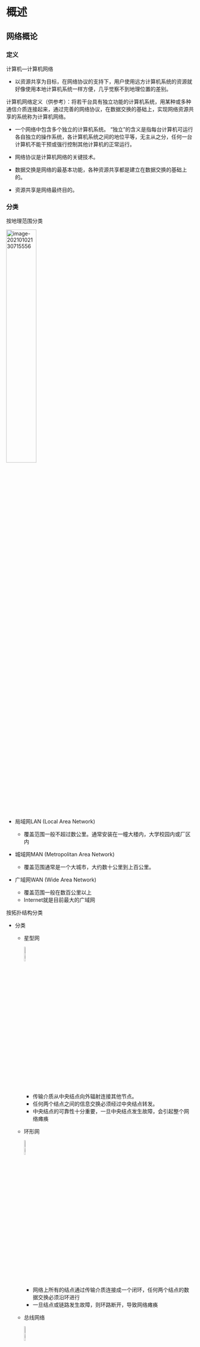# 概述

## 网络概论

### 定义

计算机—计算机网络

* 以资源共享为目标，在网络协议的支持下，用户使用远方计算机系统的资源就好像使用本地计算机系统一样方便，几乎觉察不到地理位置的差别。



计算机网络定义（供参考）：将若干台具有独立功能的计算机系统，用某种或多种通信介质连接起来，通过完善的网络协议，在数据交换的基础上，实现网络资源共享的系统称为计算机网络。

* 一个网络中包含多个独立的计算机系统。 “独立”的含义是指每台计算机可运行各自独立的操作系统，各计算机系统之间的地位平等，无主从之分，任何一台计算机不能干预或强行控制其他计算机的正常运行。
* 网络协议是计算机网络的关键技术。
* 数据交换是网络的最基本功能，各种资源共享都是建立在数据交换的基础上的。

* 资源共享是网络最终目的。



### 分类

按地理范围分类

<img src="https://img-blog.csdnimg.cn/2021011219141339.png?x-oss-process=image/watermark,type_ZmFuZ3poZW5naGVpdGk,shadow_10,text_aHR0cHM6Ly9ibG9nLmNzZG4ubmV0L3dlaXhpbl80MzkzNDYwNw==,size_16,color_FFFFFF,t_70" alt="image-20210102130715556"  width="40%" />

* 局域网LAN (Local Area Network)
  * 覆盖范围一般不超过数公里。通常安装在一幢大楼内，大学校园内或厂区内

* 城域网MAN (Metropolitan Area Network)
  * 覆盖范围通常是一个大城市，大约数十公里到上百公里。

* 广域网WAN (Wide Area Network)
  * 覆盖范围一般在数百公里以上
  * Internet就是目前最大的广域网





按拓扑结构分类

* 分类

  * 星型网

    <img src="https://img-blog.csdnimg.cn/20210112191036651.png" alt="image-20210102130836183"  width="10%" />

    * 传输介质从中央结点向外辐射连接其他节点。
    * 任何两个结点之间的信息交换必须经过中央结点转发。
    * 中央结点的可靠性十分重要，一旦中央结点发生故障，会引起整个网络瘫痪

  * 环形网

    <img src="https://img-blog.csdnimg.cn/20210112191101499.png" alt="image-20210102130916962"  width="10%"/>

    * 网络上所有的结点通过传输介质连接成一个闭环，任何两个结点的数据交换必须沿环进行
    * 一旦结点或链路发生故障，则环路断开，导致网络瘫痪

  * 总线网络

    <img src="https://img-blog.csdnimg.cn/20210112191127632.png" alt="image-20210102130937278"  width="10%" />

    * 一条总线连接所有的结点，任何一个结点发送数据，其他节点都能收到。
    * 任何结点故障都不会影响整个网络正常运行。

  * 不规则型网


    <img src="https://img-blog.csdnimg.cn/2021011219115364.png?x-oss-process=image/watermark,type_ZmFuZ3poZW5naGVpdGk,shadow_10,text_aHR0cHM6Ly9ibG9nLmNzZG4ubmV0L3dlaXhpbl80MzkzNDYwNw==,size_16,color_FFFFFF,t_70"  width="10%" />
    
    * 每个结点至少要和其他两个结点连接
    * 可靠性好，任何一个结点或一条链路发生故障都不会影响网络的连通性
    * 布线灵活，几乎不受任何拓扑结构的约束。

* 选择

  * 局域网

    * 总线型，星型，环型
  * 广域网 

* 不规则型

  * 点**—**点通信：独占信道  

* 星型、不规则型

  * 多点通信：共享信道

* 总线型、环型





按数据交换方式分类

* 电路交换网

  <img src="https://img-blog.csdnimg.cn/20210112191225981.png?x-oss-process=image/watermark,type_ZmFuZ3poZW5naGVpdGk,shadow_10,text_aHR0cHM6Ly9ibG9nLmNzZG4ubmV0L3dlaXhpbl80MzkzNDYwNw==,size_16,color_FFFFFF,t_70" alt="image-20210102131807595"  width="20%" />

  * 步骤：

    * 建立连接 -> 传输数据 ->拆除连接  

* 特征：

  * 独占信道资源
  * 优缺点**:**
    * 实时性好
    * 信道利用率低

* 分组交换网

  <img src="https://img-blog.csdnimg.cn/20210112191253574.png" alt="image-20210102132146256"  width="15%"/>

  * 特征:
    * 化整为零，存储转发
  * 优点：
    * 信道利用率高、有利于差错控制、有利于安全性
  * 缺点:
    * 传输延迟较大，实时性差

* 信元交换网

  * 特征**:**
    * **53**字节的信元
    * 高速光纤信道
    * 高速**ATM**交换机
  * 优点：
    * 克服分组交换网实时性差、电路交换网信道利用率低的缺点



其他分类

* 按传输介质分类
  * 双绞线网，同轴电缆网，光纤网，无线网

* 按传输技术分类
  * 广播网（共享信道），点**—**点网（点**—**点信道）

* 按业务范围分类
  * 军事指挥网，情报检索网，气象监测网，教育网，金融网，航空定票网



### 概念

网络带宽（**Bandwidth**）

* 特定一段时间内网络所能传送的比特数，单位一般为**bps**（**bit/s**）（**Kbps**、 **Mbps**、**Gpbs**等）



网络延迟（**Latency/Delay**）

* 发送延迟（**Transmit**），与发送分组的大小和带宽有关：**Transmit** **= Size / Bandwidth**

* 传播延迟（**Propagation**），与距离和光速有关：**Propagation** **= Distance / Speed**

* 排队延迟 （**Queue**），中间路由器 或者交换机将分组转发出去之前将它们存储





网络吞吐量（**Throughput**）

* 网络的可用带宽，也就是应用感受到的有用带宽
  * 例如**802.11b**的带宽为**11M** **bps**，但受各种低效因素的影响，网络层感受到的吞吐量只有**4Mbps**左右

* 与带宽相比，吞吐量用来度量网络性能更加有意义

* 由于网络协议栈的每一层协议都有相应的头标和尾部等开销，还有协议实现机制的开销，因此准确的吞吐量应该指明是哪一个协议的吞吐量





## 网络体系结构

### 网络构建要素

目标

* 构建一个通用的、高效的、健壮的、能够适应网络技术发展和应用需求变化的网络

* 网络体系结构将为我们指导网络设计，降低网络构建的复杂度



要素

* 连通性：
  * 网络内任何两个节点之间都是连通的  
* 寻址（Addressing ）：
  * 任何节点都有能够区别于其它节点的标识/ 地址  

* 交换（Switching）：
  * 将来自一条链路的数据向另一条链路转发，在一个计算机网络内，交换机为间接相连的主机提供数据转发功能 

* 路由选择（Routing ）：
  * 将来自一个网络的数据向另一个网络转发，在互连网  中，路由器为不同计算机网络提供数据  转发功能  

* 协议（Protocol）：
  * 保证数据能够被网络中不同节点按照预定的相同规则进行 处理，从而实现特定的网络服务 



寻址

* 通过给节点定义地址（Address）源主机 目的主机实现节点区分，通信时要指明目标节点的地址
* 单播地址（Unicast Address）：  唯一地标识网络中单一的目标节点  
* 广播地址（Broadcast Address）  ：标识一个计算机网络中所有的节点 
* 多播 / 组 播 地 址 （ Multicast  Address）：标识网络中特定的一组节点，网络中节点可自由加入和 退出组  



### 网络协议

定义

* 为保证网络中的计算机之间有条不紊的进行数据交换，合理的共享资源，各独立的计算机系统必须严格的遵循事先约定好的一整套通信规程，包括规定要交换的数据格式、控制信息的格式和控制功能、通信过程中事件执行的次序等。这些通信规程称之为网络协议。



分层与协议

*  在网络体系结构中，采用分层的思  想对网络构建问题进行分解  
   * 根据应用需求，确定需要解决哪些问题 
   * 确定问题的解决应该放在那一层  
   * 每一层都建立在其下一层的基础之上   ，每一层的目的都是为上一层提供服 务  
*  对于每一层，在网络体系结构中都定义相应的协议来实现该层所需的服务层和协议的集合称为网络体系结构，层表示了网络协议的组织结构

*  分层的优点
   * 分层将建造一个网络的问题分解为多个可处理的部分，每一层解决一部分问题简化问题
   * 分层提供了一种更为模块化的设计，如果添加新的服务，只需要修改一层的功能，而继续使用其它各层提供的功能



服务与协议

* 服务定义了某层向上一层提供的操作，服务由层之间的接口定义，低层是服务的提供者，而上层是服务的用户
* 协议定义了实现某层服务而需要在不同节点的相同层之间交换的数据的格式、含义以及流程各层协议相互独立，两个通信节点可以自由改变各自相同层所
* 使用的协议，但是层间的接口即低层向上层提供的服务不变实现协议的软件或者硬件称为协议实体，在下面的叙述中，协议等于协议实体



服务原语

* 服务通常使用一组原语（Primitive）来描述，并且用户通过这些 原语操作来访问服务
* 服务原语通常以系统调用的形式实现，告诉服务执行某个动作，或者将某个对等体所执行的动作报告给调用该服务的用户



协议封装

* 封装：在发送节点上，每一层都给来自上层的协议数据单元（PDU：Protocol Data Unit）加上代表协议控制信息的头标或者尾部，向下层协议递交

* 解封装：在目的节点上，每一层协议根据该层协议控制信息完成该层PDU处理后，去掉该层协议相关的头标或者尾部，向上层协议递交





网络体系结构

* 真正的物理通信总是发生在物理层。除物理层外，其余各对等层实体间都是虚拟通信。

* 通信必须在对等层进行，不允许交差通信。

* 虚拟通信是一种逻辑通信，其意义在于：
  * 设计本层协议时，不受其他层协议的内部实现影响。
  * 通过层间接口调用低层提供的服务，只要获得低层足够支持，虚拟通信就能得以实现。

* **n-1**层为**n**层提供服务。**n**层直接使用**n-1**层提供的服务，间接使用**n-2,** **n-3,** **……** 层提供的服务。

* 层与层之间互视为黑匣子，不关心其他层的具体实现。当某一层具体实现方法改变时，只要保持层间接口不变，就不会影响邻层。

* 对等层通信通过“协议”实现**,** 相邻层之间交互通过“服务”实现。



### **OSI**参考模型

物理层

* 主要功能
  * 激活物理连接以便传送数据。例如ISDN设备在去激活状态只能实现基本的话音业务，激活后能够提供话音 、数据等综合业务
  * 原始比特数据传送，分为同步传送和异步传送模式，全双工和半双工传送模式
  * 物理层连接去激活 
* 相关协议
  * 设备间信号的传送方式，包括调制方式、编码和使用信号处理与传输线路的特性匹配
* 主要设备
  * 信号放大器（Amplifier）、集线器（Hub）



数据链路层

* 主要功能

  * 成帧。在发送方，在数据前面加上头标和尾部，封装成数据帧，头标一般包含地址和控制信息，而尾部则用于差错校验，然后顺序地传输这些数据帧
  * 流量控制。如何避免一个快速的发送方淹没掉一个慢速的接收方
  * 对于广播式的网络
    * 广播式网络：所有节点通过一条共享链路连接的网络
    * 必须解决的问题是：如何寻址以及控制对共享信道的访问，为此在数据链路层引入了一个特殊的子层，即媒介访问控制子层MAC (Media Access Control)
* 相关协议

  * 高级数据链路控制规程HLDCP（High Level Data Control Procedure）
  * 点对点协议PPP（Point to Point Protocol）
* 主要设备：
  * 网桥（Bridge）、（L2）交换机（Switch）







网络层

* 根据数据的目的地址，确定到目的网络的“最佳”路径，将数据路由到最终的目标主机

* 处理不同类型网络互连中存在的问题

* 主要协议

  * ATM：发送数据之前需要在发送主机和接收主机之间建立虚电路连接（在物理层采用统计复用），数 据单元为固定长度的信元，信元中携带虚电路标识，沿建立好的连接投递

  * IP：发送数据之前不需要建立连接，数据单元称为分组，大小可变，分组中携带目标主机地址，可沿不同路径到达目的主机

* 主要设备：

  * 路由器、（L3）交换机



传输层

* 主要功能
* 向上层提供不同类型的传输服务，例如可靠的或者不可靠的
  * 端到端（end-to-end），在两个端点的主机上运行，而不在中间路由器运行主要功能
* 向上层提供不同类型的传输服务，例如可靠的或者不可靠的
  * 端到端（end-to-end），在两个端点的主机上运行，而不在中间路由器运行
* 网络中处理传输层及传输层以上协议数据的设备通称为网关（Gateway）



会话层、表示层和应用层

* 会话层主要功能
  * 允许不同主机上的用户之间建立会话
  * 会话通常是指各种服务，包括对话控制，记录该由哪一方来传输数据，令牌管理，禁止双方同时执行 同一个关键操作，以及同步功能

* 表示层主要功能
  * 控制数据格式，例如文本、视频、音频或者图像，确保来自发送主机的数据能够被接收主机理解
  * 表示层还和数据加密和压缩相关  

* 应用层主要功能  
  * 定义了满足各种应用需求的协议  



OSI参考模型各层功能总结

* (1）物理层（PH)
  完成原始数据位流在物理介质上传输，而不管位流的信息含义。

* (2）数据链路层 (DL)
  完成数据帧在相邻的结点间“透明”传输。

* (3）网络层 (N)
  完成报文分组在源/目的结点之间传输。

* (4）传输层（T)
  完成报文段在源/目的主机进程之间的传输。

* (5）会话层（S)
  进行会话管理，包括通信方向控制(单工，半双工，全双工)，谁是发送者?谁是接收者?谁付费?故障点恢复等。

* (6)  表示层（P）

  数据格式转化、数据加密**/**解密、数据压缩**/**解压。

* (7）应用层（A）

  为用户提供各种网络服务，包括文件服务，电子邮件服务，数据库服务，**WWW**，**DNS**等。



### Internet参考模型

 **Internet**参考模型中两个核心协议为**TCP**和**IP**协议，所以**Internet**参考模型也称为**TCP/IP**参考模型

* **OSI**和**Internet**参考模型的比较

  <img src="https://img-blog.csdnimg.cn/20210112191321969.png?x-oss-process=image/watermark,type_ZmFuZ3poZW5naGVpdGk,shadow_10,text_aHR0cHM6Ly9ibG9nLmNzZG4ubmV0L3dlaXhpbl80MzkzNDYwNw==,size_16,color_FFFFFF,t_70" alt="image-20210102153956078"  width="40%" />





**Internet**参考模型的应用层大体对应**OSI**的应用层、表示层和会话层。该层协议主要包括:

* FTP（文件传输协议）
* SMTP （简单邮件传输协议）
* TELNET （远程网络登陆协议）
* DNS （域名服务）
* HTTP（超文本传输协议）
* SNMP （简单网络管理协议）
* **…….**



**Internet**参考模型的传输层对应**OSI**传输层。该层协议：

* **TCP**(传输控制协议，**Transmission** **Control** **Protocol**)
  * 可靠的、面向连接的传输协议
  * 将报文以字节流形式从源主机进程发到目的主机进程。

* **UDP**(用户数据报协议，**User** **Datagram** **protocol** )
  * 不可靠的、非面向连接的传输协议。



**Internet**参考模型的互连网层对应**OSI**网络层。该层协议：

* **IP**(**Internet** **Protocol**)
  * **IP**是**Internet** 参考模型的核心协议。
  * 将**IP**分组以数据报方式从源主机发送到目的主机。



**Internet**参考模型的子网层大体上对应**OSI**的物理层和数据链路层。

* **Internet**参考模型的子网层是开放的**,**该层协议主要有**:**
  * 以太网协议(802.3)
  * FDDI
  * PPP
  * SLIP
  * Token Bus (802.4)
  * Token Ring (802.5)
  * 百兆，千兆，万兆以太网



小结

<img src="https://img-blog.csdnimg.cn/20210112191345926.png?x-oss-process=image/watermark,type_ZmFuZ3poZW5naGVpdGk,shadow_10,text_aHR0cHM6Ly9ibG9nLmNzZG4ubmV0L3dlaXhpbl80MzkzNDYwNw==,size_16,color_FFFFFF,t_70" alt="image-20210102154622728"  width="30%"/>

